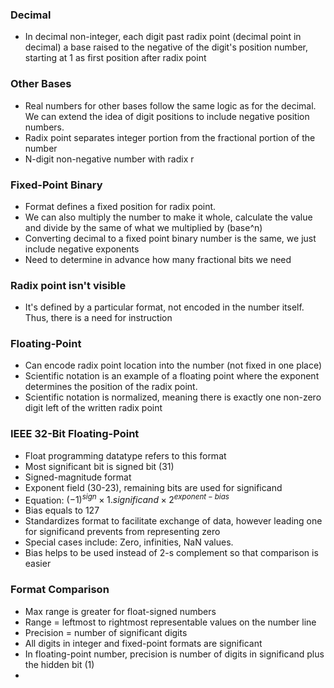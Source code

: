 ### Decimal 
- In decimal non-integer, each digit past radix point (decimal point in decimal) a base raised to the negative of the digit's position number, starting at 1 as first position after radix point


### Other Bases
- Real numbers for other bases follow the same logic as for the decimal. We can extend the idea of digit positions to include negative position numbers.
- Radix point separates integer portion from the fractional portion of the number
- N-digit non-negative number with radix r 


### Fixed-Point Binary
- Format defines a fixed position for radix point.
- We can also multiply the number to make it whole, calculate the value and divide by the same of what we multiplied by (base^n)
- Converting decimal to a fixed point binary number is the same, we just include negative exponents
- Need to determine in advance how many fractional bits we need

### Radix point isn't visible
- It's defined by a particular format, not encoded in the number itself. Thus, there is a need for instruction 


### Floating-Point
- Can encode radix point location into the number (not fixed in one place)
- Scientific notation is an example of a floating point where the exponent determines the position of the radix point. 
- Scientific notation is normalized, meaning there is exactly one non-zero digit left of the written radix point

### IEEE 32-Bit Floating-Point
- Float programming datatype refers to this format
- Most significant bit is signed bit (31)
- Signed-magnitude format
- Exponent field (30-23), remaining bits are used for significand
- Equation: $(-1)^{sign} \times 1.significand \times 2^{exponent-bias}$
- Bias equals to 127
- Standardizes format to facilitate exchange of data, however leading one for significand prevents from representing zero
- Special cases include:
	Zero, infinities, NaN values.
- Bias helps to be used instead of 2-s complement so that comparison is easier

### Format Comparison
- Max range is greater for float-signed numbers
- Range = leftmost to rightmost representable values on the number line
- Precision = number of significant digits
- All digits in integer and fixed-point formats are significant
- In floating-point number, precision is number of digits in significand plus the hidden bit (1)
- 
